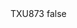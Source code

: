 <?xml version="1.0" encoding="UTF-8"?>
<CustomMetadata xmlns="http://soap.sforce.com/2006/04/metadata">
    <label>TXU873</label>
    <protected>false</protected>
</CustomMetadata>
